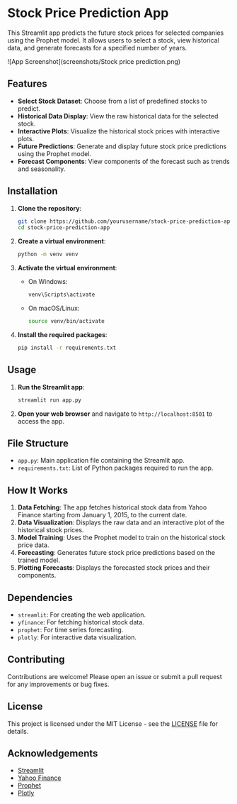 # Stock Price Prediction App

This Streamlit app predicts the future stock prices for selected companies using the Prophet model. It allows users to select a stock, view historical data, and generate forecasts for a specified number of years.

![App Screenshot](screenshots/Stock price prediction.png)


## Features

- **Select Stock Dataset**: Choose from a list of predefined stocks to predict.
- **Historical Data Display**: View the raw historical data for the selected stock.
- **Interactive Plots**: Visualize the historical stock prices with interactive plots.
- **Future Predictions**: Generate and display future stock price predictions using the Prophet model.
- **Forecast Components**: View components of the forecast such as trends and seasonality.

## Installation

1. **Clone the repository**:
    ```bash
    git clone https://github.com/yourusername/stock-price-prediction-app.git
    cd stock-price-prediction-app
    ```

2. **Create a virtual environment**:
    ```bash
    python -m venv venv
    ```

3. **Activate the virtual environment**:
    - On Windows:
        ```bash
        venv\Scripts\activate
        ```
    - On macOS/Linux:
        ```bash
        source venv/bin/activate
        ```

4. **Install the required packages**:
    ```bash
    pip install -r requirements.txt
    ```

## Usage

1. **Run the Streamlit app**:
    ```bash
    streamlit run app.py
    ```

2. **Open your web browser** and navigate to `http://localhost:8501` to access the app.

## File Structure

- `app.py`: Main application file containing the Streamlit app.
- `requirements.txt`: List of Python packages required to run the app.

## How It Works

1. **Data Fetching**: The app fetches historical stock data from Yahoo Finance starting from January 1, 2015, to the current date.
2. **Data Visualization**: Displays the raw data and an interactive plot of the historical stock prices.
3. **Model Training**: Uses the Prophet model to train on the historical stock price data.
4. **Forecasting**: Generates future stock price predictions based on the trained model.
5. **Plotting Forecasts**: Displays the forecasted stock prices and their components.

## Dependencies

- `streamlit`: For creating the web application.
- `yfinance`: For fetching historical stock data.
- `prophet`: For time series forecasting.
- `plotly`: For interactive data visualization.

## Contributing

Contributions are welcome! Please open an issue or submit a pull request for any improvements or bug fixes.

## License

This project is licensed under the MIT License - see the [LICENSE](LICENSE) file for details.

## Acknowledgements

- [Streamlit](https://streamlit.io/)
- [Yahoo Finance](https://finance.yahoo.com/)
- [Prophet](https://facebook.github.io/prophet/)
- [Plotly](https://plotly.com/)

